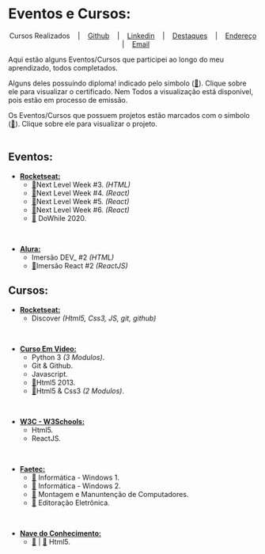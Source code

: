
# Eventos e Cursos:

<p align="center">
  Cursos Realizados &nbsp;&nbsp;&nbsp;|&nbsp;&nbsp;&nbsp;
  <a href="https://github.com/DinowSauron">Github</a> &nbsp;&nbsp;&nbsp;|&nbsp;&nbsp;&nbsp;
  <a href="https://www.linkedin.com/in/luiz-claudio-cardoso/">Linkedin</a> &nbsp;&nbsp;&nbsp;|&nbsp;&nbsp;&nbsp;
  <a href="https://dinowsauron.github.io/">Destaques</a> &nbsp;&nbsp;&nbsp;|&nbsp;&nbsp;&nbsp;
  <a href="https://www.google.com.br/maps/place/Realengo,+Rio+de+Janeiro+-+RJ/@-22.8784762,-43.4730305,13z/data=!3m1!4b1!4m5!3m4!1s0x9961d6352b312f:0xdbcc937520fa83fc!8m2!3d-22.8786514!4d-43.4285152"
  title="Endereço aproximado"
  >Endereço</a> &nbsp;&nbsp;&nbsp;|&nbsp;&nbsp;&nbsp;
  <a href="mailto:luizclaudiocardoso@yahoo.com"
  title="LuizClaudioCardoso@gmail.com">Email</a>
</p>


<p>
    Aqui estão alguns Eventos/Cursos que participei ao longo do meu aprendizado, todos completados. 
</p>
<p>
    Alguns deles possuíndo diploma! indicado pelo simbolo (<a href="#" title="Certificado">📜</a>). Clique sobre ele para visualizar o certificado.
    Nem Todos a visualização está disponivel, pois estão em processo de emissão.
</p>
<p> 
    Os Eventos/Cursos que possuem projetos estão marcados com o simbolo (<a href="#" title="Projeto">📃</a>). Clique sobre ele para visualizar o projeto.
<br>
<br>



## Eventos:

* [**Rocketseat:**](https://rocketseat.com.br/)
  * [📃](https://github.com/DinowSauron/Projeto-Next-Level-Week-3)<span>Next Level Week #3. <em>(HTML)</em></span>
  * [📃](https://github.com/DinowSauron/Projeto-Next-Level-Week-4)<span>Next Level Week #4. <em>(React)</em></span>
  * [📃](https://github.com/DinowSauron/Projeto-Next-Level-Week-5)<span>Next Level Week #5. <em>(React)</em></span>
  * [📃](https://github.com/DinowSauron/Projeto-Next-Level-Week-6-Together)<span>Next Level Week #6. <em>(React)</em></span>
  * [📜](./Certificados/certificado-dowhile.pdf) <span>DoWhile 2020.</span>
<br>


* [**Alura:**](https://www.alura.com.br/)
  * Imersão DEV_ #2 <em>(HTML)</em>
  * [📃](https://github.com/DinowSauron/Outerkut)Imersão React #2 <em>(ReactJS)</em>







## Cursos:

* [**Rocketseat:**](https://rocketseat.com.br/)
    * <span>Discover <em>(Html5, Css3, JS, git, github)</em></span>
<br>

* [**Curso Em Vídeo:**](https://www.cursoemvideo.com/)
    * <span title="120 Hrs">Python 3 <em>(3 Modulos)</em>.</span>
    * <span title="20 Hrs">Git & Github.</span>
    * <span title="40 Hrs">Javascript.</span>
    * [📃](https://github.com/DinowSauron/GoogleGlass-UI_Clone)<span title="40 Hrs">Html5 2013.</span>
    * [📃](https://github.com/DinowSauron/Curso-Em-Video_HTML5-CSS3)<span title="80 Hrs">Html5 & Css3 <em>(2 Modulos)</em>.</span>
<br>

* [**W3C - W3Schools:**](https://www.w3schools.com/)
    * <span>Html5.</span>
    * <span>ReactJS.</span>
<br>

* [**Faetec:**](http://www.faetec.rj.gov.br/)
    * [📜](./Certificados/Certificado-Windows1.jpg) <span title="60 Hrs">Informática - Windows 1.</span>
    * [📜](./Certificados/Certificado-Windows2.jpg) <span title="60 Hrs">Informática - Windows 2.</span>
    * [📜](./Certificados/Certificado-Montagem.jpg) <span title="160 Hrs"> Montagem e Manuntenção de Computadores.</span>
    * [📜](./Certificados/certificado-editoraçao.pdf) <span title="240 Hrs">Editoração Eletrônica.</span>
<br>    

* [**Nave do Conhecimento:**](https://navedoconhecimento.rio/)
    * [📜](./Certificados/certificado-nave-html.pdf) | [📃](https://github.com/DinowSauron/Curso-Nave_Do_Conhecimento) <span title="45 Hrs">Html5.</span>
<br>
